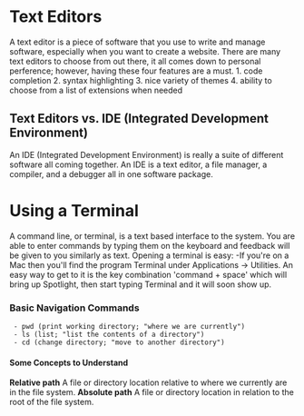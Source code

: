 # Text Editors #
  A text editor is a piece of software that you use to write and manage software, especially when you want to create a website.
  There are many text editors to choose from out there, it all comes down to personal perference; however, having these four features are a must.
    1. code completion
    2. syntax highlighting
    3. nice variety of themes
    4. ability to choose from a list of extensions when needed
    
## Text Editors vs. IDE (Integrated Development Environment) 
  An IDE (Integrated Development Environment) is really a suite of different software all coming together. An IDE is a text editor, a file manager, a compiler, and a debugger all in one software package.

# Using a Terminal #
  A command line, or terminal, is a text based interface to the system. You are able to enter commands by typing them on the keyboard and feedback will be given to you similarly as text.
  Opening a terminal is easy:
    -If you're on a Mac then you'll find the program Terminal under Applications -> Utilities. An easy way to get to it is the key combination 'command + space' which will bring up Spotlight, then start typing Terminal and it will soon show up.
    
 ### Basic Navigation Commands ###
     - pwd (print working directory; "where we are currently")
     - ls (list; "list the contents of a directory")
     - cd (change directory; "move to another directory")
     
#### Some Concepts to Understand ####
  **Relative path**
    A file or directory location relative to where we currently are in the file system.
  **Absolute path**
    A file or directory location in relation to the root of the file system.


  
